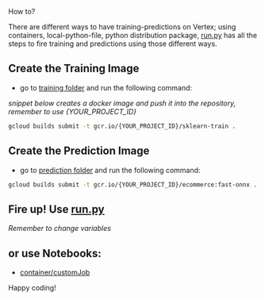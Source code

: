 How to?

There are different ways to have training-predictions on Vertex; using containers, local-python-file, python distribution package, [run.py](./run.py) has all the steps to fire training and predictions using those different ways.

## Create the Training Image

- go to [training folder](./training) and run the following command:

*snippet below creates a docker image and push it into the repository, remember to use {YOUR_PROJECT_ID}*

```bash
gcloud builds submit -t gcr.io/{YOUR_PROJECT_ID}/sklearn-train .
```

## Create the Prediction Image

- go to [prediction folder](./prediction) and run the following command:

```bash
gcloud builds submit -t gcr.io/{YOUR_PROJECT_ID}/ecommerce:fast-onnx .
```

## Fire up! Use [run.py](./run.py)

*Remember to change variables*

## or use Notebooks:

- [container/customJob](./container.ipynb)


Happy coding!
